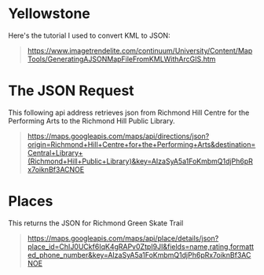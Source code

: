 # Yellowstone

Here's the tutorial I used to convert KML to JSON:

> https://www.imagetrendelite.com/continuum/University/Content/MapTools/GeneratingAJSONMapFileFromKMLWithArcGIS.htm

# The JSON Request

This following api address retrieves json from Richmond Hill Centre for the Performing Arts to the Richmond Hill Public Library.

> https://maps.googleapis.com/maps/api/directions/json?origin=Richmond+Hill+Centre+for+the+Performing+Arts&destination=Central+Library+(Richmond+Hill+Public+Library)&key=AIzaSyA5a1FoKmbmQ1djPh6pRx7oiknBf3ACNOE

# Places

This returns the JSON for Richmond Green Skate Trail

> https://maps.googleapis.com/maps/api/place/details/json?place_id=ChIJ0UCkf6IqK4gRAPv0ZtpI9JI&fields=name,rating,formatted_phone_number&key=AIzaSyA5a1FoKmbmQ1djPh6pRx7oiknBf3ACNOE
